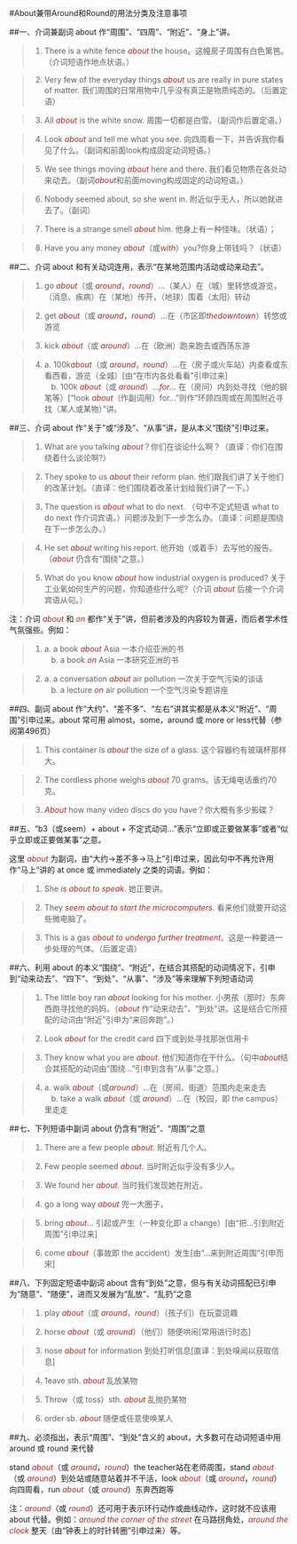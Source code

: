 #About兼带Around和Round的用法分类及注意事项


##一、介词兼副词 about 作“周围”、“四周”、“附近”、“身上”讲。


> 1. There is a white fence *about* the house。这幢房子周围有白色篱笆。（介词短语作地点状语。）

> 2. Very few of the everyday things *about* us are really in pure states of matter. 我们周围的日常用物中几乎没有真正是物质纯态的。（后置定语）

> 3. All *about* is the white snow. 周围一切都是白雪。（副词作后置定语。）

> 4. Look *about* and tell me what you see. 向四周看一下，并告诉我你看见了什么。（副词和前面look构成固定动词短语。）

> 5. We see things moving *about* here and there. 我们看见物质在各处动来动去。（副词*about*和前面moving构成固定的动词短语。）

> 6. Nobody seemed about, so she went in. 附近似乎无人，所以她就进去了。（副词）

> 7. There is a strange smell *about* him. 他身上有一种怪味。（状语）；

> 8. Have you any money *about*（或*with*）you?你身上带钱吗？（状语）

##二、介词 about 和有关动词连用，表示“在某地范围内活动或动来动去”。

> 1. go *about*（或 *around*，*round*）…（某人）在（城）里转悠或游览，（消息、疾病）在（某地）传开，（地球）围着（太阳）转动

> 2. get *about*（或 *around*，*round*）…在（市区即*thedowntown*）转悠或游览

> 3. kick *about*（或 *around*）…在（欧洲）跑来跑去或西荡东游

> 4. a. 100k*about*（或 *around*，*round*）…在（房子或火车站）内查看或东看西看，游览（全城）[由“在市内各处看看”引申过来]<br />&nbsp;&nbsp;&nbsp;b. 100k *about*（或 *around*）…*for*… 在（房间）内到处寻找（他的钢笔等）[“look *about*（作副词用）for…”则作“环顾四周或在周围附近寻找（某人或某物）”讲。

##三、介词 about 作“关于”或“涉及”、“从事”讲，是从本义“围绕”引申过来。


> 1. What are you talking *about*？你们在谈论什么啊？（直译：你们在围绕着什么谈论啊?）

> 2. They spoke to us *about* their reform plan. 他们跟我们讲了关于他们的改革计划。（直译：他们围绕着改革计划给我们讲了一下。）

> 3. The question is *about* what to do next. （句中不定式短语 what to do next 作介词宾语。）问题涉及到下一步怎么办。（直译：问题是围绕在下一步怎么办。）

> 4. He set *about* writing his report. 他开始（或着手）去写他的报告。（*about* 仍含有“围绕”之意。）

> 5. What do you know *about* how industrial oxygen is produced? 关于工业氧如何生产的问题，你知道些什么呢?（介词 *about* 后接一个介词宾语从句。）

注：介词 *about* 和 *on* 都作“关于”讲，但前者涉及的内容较为普遍，而后者学术性气氛强些。例如：


> 1) a. a book *about* Asia 一本介绍亚洲的书<br />&nbsp;&nbsp;&nbsp;b. a book *on* Asia 一本研究亚洲的书

> 2) a. a conversation *about* air pollution 一次关于空气污染的谈话<br />&nbsp;&nbsp;&nbsp;b. a lecture *on* air pollution 一个空气污染专题讲座


##四、副词 about 作“大约”、“差不多”、“左右”讲其实都是从本义“附近”、“周围”引申过来。about 常可用 almost，some，around 或 more or less代替（参阅第496页）

> 1. This container is *about* the size of a glass. 这个容器约有玻璃杯那样大。

> 2. The cordless phone weighs *about* 70 grams。该无绳电话重约70克。

> 3. *About* how many video discs do you have？你大概有多少影碟？


##五、“b3（或seem）+ about + 不定式动词…”表示“立即或正要做某事”或者“似乎立即或正要做某事”之意。

这里 *about* 为副词，由“大约→差不多→马上”引申过来，因此句中不再允许用作“马上”讲的 at once 或 immediately 之类的词语。例如：

> 1. She *is about to speak*. 她正要讲。

> 2. They *seem about to start the microcomputers*. 看来他们就要开动这些微电脑了。

> 3. This is a gas *about to undergo further treatment*。这是一种要进一步处理的气体。（后置定语）


##六、利用 about 的本义“围绕”、“附近”，在结合其搭配的动词情况下，引申 到“动来动去”、“四下”、“到处”、“从事”、“涉及”等来理解下列短语动词


> 1. The little boy ran *about* looking for his mother. 小男孩（那时）东奔西跑寻找他的妈妈。（*about* 作“动来动去”、“到处”讲。这是结合它所搭配的动词由“附近”引申为“来回奔跑”。）

> 2. Look *about* for the credit card 四下或到处寻找那张信用卡

> 3. They know what you are *about*. 他们知道你在干什么。（句中*about*结合其搭配的动词由“围绕…”引申到含有“从事”之意。）

> 4. a. walk *about*（或*around*）…在（房间、街道）范围内走来走去<br />&nbsp;&nbsp;&nbsp;b. take a walk *about*（或 *around*）…在（校园，即 the campus）里走走

##七、下列短语中副词 about 仍含有“附近”、“周围”之意

> 1. There are a few people *about*. 附近有几个人。

> 2. Few people seemed *about*. 当时附近似乎没有多少人。

> 3. We found her *about*. 当时我们发现她在附近。

> 4. go a long way *about* 兜一大圈子，

> 5. bring *about*… 引起或产生（一种变化即 a change）[由“把…引到附近周围”引申过来]

> 6. come *about*（事故即 the accident）发生[由“…来到附近周围”引申而宋]

##八、下列固定短语中副词 about 含有“到处”之意，但与有关动词搭配已引申为“随意”、“随便”，进而又发展为“乱放”、“乱扔”之意


> 1. play *about*（或 *around*，*round*）（孩子们）在玩耍逗趣

> 2. horse *about*（或 *around*）（他们）随便哄闹[常用进行时态]

> 3. nose *about* for information 到处打听信息[直译：到处嗅闻以获取信息]

> 4. 1eave sth. *about* 乱放某物

> 5. Throw（或 toss）sth. *about* 乱抛扔某物

> 6. order sb. *about* 随便或任意使唤某人

##九、必须指出，表示“周围”、“到处”含义的 about，大多数可在动词短语中用 around 或 round 来代替


stand *about*（或 *around*，*round*）the teacher站在老师周围，stand *about*（或 *around*）到处站或随意站着并不干活，look *about*（或 *around*，*round*）向四周看，run *about*（或 *around*）东奔西跑等

注：*around*（或 *round*）还可用于表示环行动作或曲线动作，这时就不应该用 about 代替。例如：*around the corner* *of* *the street* 在马路拐角处，*around* *the clock* 整天（由“钟表上的时针转圈”引申过来）等。

<style>em {color: brown;}</style>
